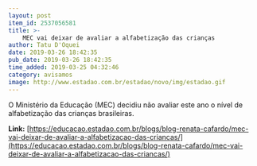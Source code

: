 ```yaml
---
layout: post
item_id: 2537056581
title: >-
    MEC vai deixar de avaliar a alfabetização das crianças
author: Tatu D'Oquei
date: 2019-03-26 18:42:35
pub_date: 2019-03-26 18:42:35
time_added: 2019-03-25 04:32:46
category: avisamos
image: http://www.estadao.com.br/estadao/novo/img/estadao.gif
---
```


O Ministério da Educação (MEC) decidiu não avaliar este ano o nível de alfabetização das crianças brasileiras.

**Link:** [https://educacao.estadao.com.br/blogs/blog-renata-cafardo/mec-vai-deixar-de-avaliar-a-alfabetizacao-das-criancas/](https://educacao.estadao.com.br/blogs/blog-renata-cafardo/mec-vai-deixar-de-avaliar-a-alfabetizacao-das-criancas/)

